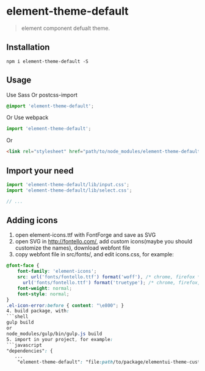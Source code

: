 # element-theme-default
> element component defualt theme.


## Installation
```shell
npm i element-theme-default -S
```

## Usage

Use Sass Or postcss-import
```css
@import 'element-theme-default';
```

Or Use webpack
```javascript
import 'element-theme-default';
```

Or
```html
<link rel="stylesheet" href="path/to/node_modules/element-theme-default/lib/index.css">
```

##  Import your need
```javascript
import 'element-theme-default/lib/input.css';
import 'element-theme-default/lib/select.css';

// ...
```
##  Adding icons
1. open element-icons.ttf with FontForge and save as SVG
2. open SVG in http://fontello.com/, add custom icons(maybe you should customize the names), download webfont file
3. copy webfont file in src/fonts/, and edit icons.css, for example:
```css
@font-face {
    font-family: 'element-icons';
    src: url('fonts/fontello.ttf') format('woff'), /* chrome, firefox */
      url('fonts/fontello.ttf') format('truetype'); /* chrome, firefox, opera, Safari, Android, iOS 4.2+*/
    font-weight: normal;
    font-style: normal;
}
.el-icon-error:before { content: "\e800"; }
4. build package, with: 
```shell
gulp build 
or 
node_modules/gulp/bin/gulp.js build
5. import in your project, for example:
```javascript
"dependencies": {
   ...
    "element-theme-default": "file:path/to/package/elementui-theme-custom",
